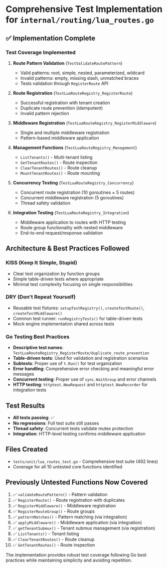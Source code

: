 # Comprehensive Test Implementation for `internal/routing/lua_routes.go`

## ✅ Implementation Complete

### Test Coverage Implemented

1. **Route Pattern Validation** (`TestValidateRoutePattern`)
   - Valid patterns: root, simple, nested, parameterized, wildcard
   - Invalid patterns: empty, missing slash, unmatched braces
   - Tests validation through `RegisterRoute` API

2. **Route Registration** (`TestLuaRouteRegistry_RegisterRoute`)  
   - Successful registration with tenant creation
   - Duplicate route prevention (idempotent)
   - Invalid pattern rejection

3. **Middleware Registration** (`TestLuaRouteRegistry_RegisterMiddleware`)
   - Single and multiple middleware registration
   - Pattern-based middleware application

4. **Management Functions** (`TestLuaRouteRegistry_Management`)
   - `ListTenants()` - Multi-tenant listing
   - `GetTenantRoutes()` - Route inspection  
   - `ClearTenantRoutes()` - Route cleanup
   - `MountTenantRoutes()` - Route mounting

5. **Concurrency Testing** (`TestLuaRouteRegistry_Concurrency`)
   - Concurrent route registration (10 goroutines × 5 routes)
   - Concurrent middleware registration (5 goroutines)
   - Thread safety validation

6. **Integration Testing** (`TestLuaRouteRegistry_Integration`)
   - Middleware application to routes with HTTP testing
   - Route group functionality with nested middleware
   - End-to-end request/response validation

## Architecture & Best Practices Followed

### KISS (Keep It Simple, Stupid)
- Clear test organization by function groups
- Simple table-driven tests where appropriate
- Minimal test complexity focusing on single responsibilities

### DRY (Don't Repeat Yourself)
- Reusable test fixtures: `setupTestRegistry()`, `createTestRoute()`, `createTestMiddleware()`
- Common test runner: `runRegistryTests()` for table-driven tests
- Mock engine implementation shared across tests

### Go Testing Best Practices
- **Descriptive test names**: `TestLuaRouteRegistry_RegisterRoute/duplicate_route_prevention`
- **Table-driven tests**: Used for validation and registration scenarios
- **Subtests**: Proper use of `t.Run()` for test organization
- **Error handling**: Comprehensive error checking and meaningful error messages
- **Concurrent testing**: Proper use of `sync.WaitGroup` and error channels
- **HTTP testing**: `httptest.NewRequest` and `httptest.NewRecorder` for integration tests

## Test Results
- **All tests passing**: ✅
- **No regressions**: Full test suite still passes  
- **Thread safety**: Concurrent tests validate mutex protection
- **Integration**: HTTP-level testing confirms middleware application

## Files Created
- `tests/unit/lua_routes_test.go` - Comprehensive test suite (492 lines)
- Coverage for all 10 untested core functions identified

## Previously Untested Functions Now Covered
1. ✅ `validateRoutePattern()` - Pattern validation
2. ✅ `RegisterRoute()` - Route registration with duplicates
3. ✅ `RegisterMiddleware()` - Middleware registration  
4. ✅ `RegisterRouteGroup()` - Route groups
5. ✅ `patternMatches()` - Pattern matching (via integration)
6. ✅ `applyMiddleware()` - Middleware application (via integration)
7. ✅ `getTenantSubmux()` - Tenant submux management (via registration)
8. ✅ `ListTenants()` - Tenant listing
9. ✅ `ClearTenantRoutes()` - Route cleanup
10. ✅ `GetTenantRoutes()` - Route inspection

The implementation provides robust test coverage following Go best practices while maintaining simplicity and avoiding repetition.